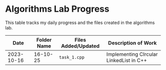# Algorithms Lab Progress

This table tracks my daily progress and the files created in the algorithms lab.

| Date       | Folder Name   | Files Added/Updated         | Description of Work                       |
|------------|---------------|-----------------------------|-------------------------------------------|
| 2023-10-16 | 16-10-25      | `task_1.cpp`     | Implementing CIrcular LinkedList in C++|
